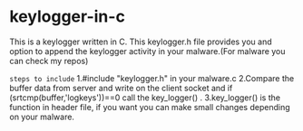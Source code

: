 # keylogger-in-c

This is a keylogger written in C.
This keylogger.h file provides you and option to append the keylogger activity in your malware.(For malware you can check my repos)

```steps to include```
1.#include "keylogger.h" in your malware.c
2.Compare the buffer data from server and write on the client socket and if (srtcmp(buffer,'logkeys'))==0 call the key_logger() .
3.key_logger() is the function in header file, if you want you can make small changes depending on your malware.
